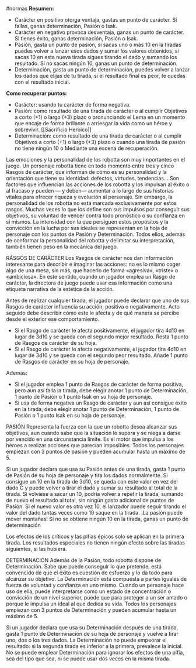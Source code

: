 #normas 
**Resumen:**
- Carácter en positivo otorga ventaja, gastas un punto de carácter. Si fallas, ganas determinación, Pasión o Isak.
- Carácter en negativo provoca desventaja, ganas un punto de carácter. Si tienes éxito, ganas determinación, Pasión o Isak.
- Pasión, gasta un punto de pasión, si sacas uno o más 10 en la tiradas puedes volver a lanzar esos dados y sumar los valores obtenidos, si sacas 10 en esta nueva tirada sigues tirando el dado y sumando los resultado. Si no sacas ningún 10, ganas un punto de determinación.
- Determinación, gasta un punto de determinación, puedes volver a lanzar los dados que elijas de tu tirada, si el resultado final es peor, te quedas con el resultado inicial.

**Como recuperar puntos:**
- Carácter: usando tu carácter de forma negativa.
- Pasión: como resultado de una tirada de carácter o al cumplir Objetivos a corto (+1) o largo (+3) plazo o pronunciando el Lema en un momento que encaje de forma brillante o arriesgar la vida como un héroe y sobrevivir. [[Sacrificio Heroico]]
- Determinación: como resultado de una tirada de carácter o al cumplir Objetivos a corto (+1) o largo (+3) plazo o cuando una tirada de pasión no tiene ningún 10 o Mediante una escena de recuperación.


Las emociones y la personalidad de los robotta son muy importantes en el juego. Un personaje robotta tiene en todo momento entre tres y cinco Rasgos de carácter, que informan de cómo es su personalidad y la orientación que tiene su identidad: defectos, virtudes, tendencias… Son factores que influencian las acciones de los robotta y los impulsan al éxito o al fracaso y pueden — y deben— aumentar a lo largo de sus historias vitales para ofrecer riqueza y evolución al personaje. Sin embargo, la personalidad de los robotta no está marcada exclusivamente por estos rasgos. Muchas veces lo que los define son sus impulsos por conseguir sus objetivos, su voluntad de vencer contra todo pronóstico o su confianza en sí mismos. La intensidad con la que persiguen estos propósitos y la convicción en la lucha por sus ideales se representan en la hoja de personaje con los puntos de Pasión y Determinación. Todos ellos, además de conformar la personalidad del robotta y delimitar su interpretación, también tienen peso en la mecánica del juego.

RÁSGOS DE CARÁCTER
Los Rasgos de carácter nos dan información interesante para describir e imaginar las acciones: no es lo mismo coger algo de una mesa, sin más, que hacerlo de forma «agresiva», «triste» o «ambiciosa». En este sentido, cuando un jugador emplea un Rasgo de carácter, la directora de juego puede usar esa información como una etiqueta narrativa de la estética de la acción. 

Antes de realizar cualquier tirada, el jugador puede declarar que uno de sus Rasgos de carácter influencia su acción, positiva o negativamente. Acto seguido debe describir cómo este le afecta y de qué manera se percibe desde el exterior ese comportamiento.

- Si el Rasgo de carácter le afecta positivamente, el jugador tira 4d10 en lugar de 3d10 y se queda con el segundo mejor resultado. Resta 1 punto de Rasgos de carácter de su hoja.
- Si el Rasgo de carácter le afecta negativamente, el jugador tira 4d10 en lugar de 3d10 y se queda con el segundo peor resultado. Añade 1 punto de Rasgos de carácter en su hoja de personaje.

Además:

- Si el jugador emplea 1 punto de Rasgos de carácter de forma positiva, pero aun así falla la tirada, debe elegir anotar 1 punto de Determinación, 1 punto de Pasión o 1 punto Isak en su hoja de personaje.
- Si usa de forma negativa un Rasgo de carácter y aun así consigue éxito en la tirada, debe elegir anotar 1 punto de Determinación, 1 punto de Pasión o 1 punto Isak en su hoja de personaje.

PASIÓN
Representa la fuerza con la que un robotta desea alcanzar sus objetivos, aun cuando sabe que la situación le supera y se niega a darse por vencido en una circunstancia límite. Es el motor que impulsa a los héroes a realizar acciones que parecían imposibles. Todos los personajes empiezan con 3 puntos de pasión y pueden acumular hasta un máximo de 5. 

Si un jugador declara que usa su Pasión antes de una tirada, gasta 1 punto de Pasión de su hoja de personaje y tira los dados normalmente. Si consigue un 10 en la tirada de 3d10, se queda con este valor en vez del dado C y puede volver a tirar el dado y sumar su resultado al total de la tirada. Si volviese a sacar un 10, podría volver a repetir la tirada, sumando de nuevo el resultado al total, sin ningún gasto adicional de puntos de Pasión. Si el nuevo valor es otra vez 10, el lanzador puede seguir tirando el valor del dado tantas veces como 10 saque en la tirada. ¡La pasión puede mover montañas! Si no se obtiene ningún 10 en la tirada, ganas un punto de determinación

Los efectos de los críticos y las pifias épicos solo se aplican en la primera tirada. Los resultados especiales no tienen ningún efecto sobre las tiradas siguientes, si las hubiera.

DETERMINACIÓN
Además de la Pasión, todo robotta dispone de Determinación. Sabe que puede conseguir lo que pretende, está convencido de que el éxito es cuestión de esfuerzo y lo da todo para alcanzar su objetivo. La Determinación está compuesta a partes iguales de fuerza de voluntad y confianza en uno mismo. Cuando un personaje hace uso de ella, puede interpretarse como un estado de concentración o convicción de un nivel superior, puede que para proteger a un ser amado o porque le impulsa un ideal al que dedica su vida. Todos los personajes empiezan con 3 puntos de Determinación y pueden acumular hasta un máximo de 5. 

Si un jugador declara que usa su Determinación después de una tirada, gasta 1 punto de Determinación de su hoja de personaje y vuelve a tirar uno, dos o los tres dados. La Determinación no puede empeorar el resultado: si la segunda tirada es inferior a la primera, prevalece la inicial. No se puede emplear Determinación para ignorar los efectos de una pifia, sea del tipo que sea, ni se puede usar dos veces en la misma tirada.